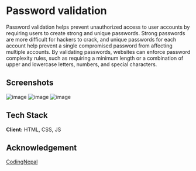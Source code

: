 
# Password validation
Password validation helps prevent unauthorized access to user accounts by requiring users to create strong and unique passwords. Strong passwords are more difficult for hackers to crack, and unique passwords for each account help prevent a single compromised password from affecting multiple accounts. By validating passwords, websites can enforce password complexity rules, such as requiring a minimum length or a combination of upper and lowercase letters, numbers, and special characters.
## Screenshots

![image](https://user-images.githubusercontent.com/86552576/233345176-ded03838-4464-4e9d-9cce-ac50d5d5969e.png)
![image](https://user-images.githubusercontent.com/86552576/233346065-f90fc40e-4494-4eea-b72e-62ca2f6c74ae.png)
![image](https://user-images.githubusercontent.com/86552576/233345448-52c478db-9db2-4eca-bbc1-b164cfb0260a.png)


## Tech Stack

**Client:** HTML, CSS, JS


## Acknowledgement
[CodingNepal](https://www.youtube.com/watch?v=UHAuPmPtwuQ&list=PLpwngcHZlPadhRwryAXw3mJWX5KH3T5L3)

